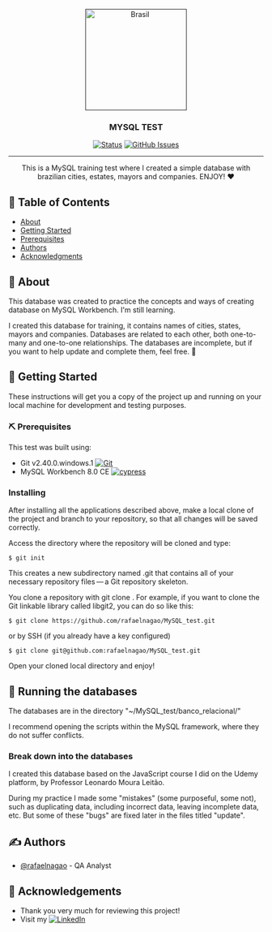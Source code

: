<p align="center">
  <a href="" rel="noopener">
 <img width=200px height=200px src="https://e7.pngegg.com/pngimages/436/24/png-clipart-black-map-illustration-flag-of-brazil-blank-map-map-brazil-angle-white.png" alt="Brasil"></a>
</p>

<h3 align="center">MYSQL TEST</h3>

<div align="center">

  [![Status](https://img.shields.io/badge/status-active-success?style=flat-square)]()
  [![GitHub Issues](https://img.shields.io/github/issues/rafaelnagao/Placekitten?color=FF0000&style=flat-square)](https://github.com/rafaelnagao/MySQL_test/issues)

</div>

---

<p align="center"> This is a MySQL training test where I created a simple database with brazilian cities, estates, mayors and companies. ENJOY! ❤️
    <br> 
</p>

## 📝 Table of Contents
- [About](#about)
- [Getting Started](#getting_started)
- [Prerequisites](#prerequisites)
- [Authors](#authors)
- [Acknowledgments](#acknowledgement)

## 🧐 About <a name = "about"></a>
This database was created to practice the concepts and ways of creating database on MySQL Workbench. I'm still learning.

I created this database for training, it contains names of cities, states, mayors and companies. Databases are related to each other, both one-to-many and one-to-one relationships. The databases are incomplete, but if you want to help update and complete them, feel free. 🤝

## 🏁 Getting Started <a name = "getting_started"></a>
These instructions will get you a copy of the project up and running on your local machine for development and testing purposes.

### ⛏️ Prerequisites <a name = "prerequisites"></a>
This test was built using:


- Git v2.40.0.windows.1 [![Git](https://img.shields.io/badge/GIT-E44C30?style=for-the-badge&logo=git&logoColor=white)](https://git-scm.com/downloads)
- MySQL Workbench 8.0 CE [![cypress](	https://img.shields.io/badge/MySQL-005C84?style=for-the-badge&logo=mysql&logoColor=white)](https://dev.mysql.com/downloads/workbench/)


### Installing
After installing all the applications described above, make a local clone of the project and branch to your repository, so that all changes will be saved correctly.

Access the directory where the repository will be cloned and type:

```
$ git init
```

This creates a new subdirectory named .git that contains all of your necessary repository files — a Git repository skeleton.

You clone a repository with git clone <url>. For example, if you want to clone the Git linkable library called libgit2, you can do so like this:

```
$ git clone https://github.com/rafaelnagao/MySQL_test.git
```

or by SSH (if you already have a key configured)

```
$ git clone git@github.com:rafaelnagao/MySQL_test.git
```

Open your cloned local directory and enjoy!

## 🔧 Running the databases <a name = "databases"></a>
The databases are in the directory "~/MySQL_test/banco_relacional/"

I recommend opening the scripts within the MySQL framework, where they do not suffer conflicts.

### Break down into the databases
I created this database based on the JavaScript course I did on the Udemy platform, by Professor Leonardo Moura Leitão.

During my practice I made some "mistakes" (some purposeful, some not), such as duplicating data, including incorrect data, leaving incomplete data, etc. But some of these "bugs" are fixed later in the files titled "update".

## ✍️ Authors <a name = "authors"></a>
- [@rafaelnagao](https://github.com/rafaelnagao) - QA Analyst

## 🎉 Acknowledgements <a name = "acknowledgement"></a>
- Thank you very much for reviewing this project!
- Visit my [![LinkedIn](https://img.shields.io/badge/LinkedIn-0077B5?style=for-the-badge&logo=linkedin&logoColor=white)](https://www.linkedin.com/in/rafael-nagao-%F0%9F%8F%B3%EF%B8%8F%E2%80%8D%F0%9F%8C%88-22846019b)